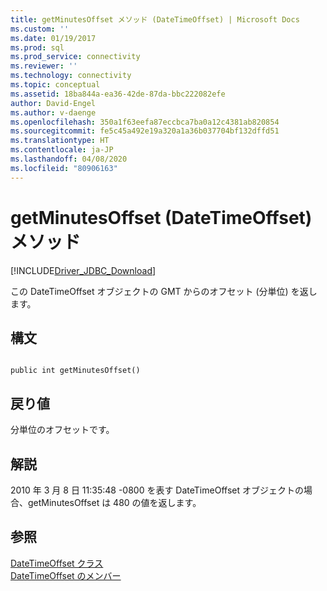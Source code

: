 ```yaml
---
title: getMinutesOffset メソッド (DateTimeOffset) | Microsoft Docs
ms.custom: ''
ms.date: 01/19/2017
ms.prod: sql
ms.prod_service: connectivity
ms.reviewer: ''
ms.technology: connectivity
ms.topic: conceptual
ms.assetid: 18ba844a-ea36-42de-87da-bbc222082efe
author: David-Engel
ms.author: v-daenge
ms.openlocfilehash: 350a1f63eefa87eccbca7ba0a12c4381ab820854
ms.sourcegitcommit: fe5c45a492e19a320a1a36b037704bf132dffd51
ms.translationtype: HT
ms.contentlocale: ja-JP
ms.lasthandoff: 04/08/2020
ms.locfileid: "80906163"
---
```

# <a name="getminutesoffset-method-datetimeoffset"></a>getMinutesOffset (DateTimeOffset) メソッド
[!INCLUDE[Driver_JDBC_Download](../../../includes/driver_jdbc_download.md)]

  この DateTimeOffset オブジェクトの GMT からのオフセット (分単位) を返します。  
  
## <a name="syntax"></a>構文  
  
```  
  
public int getMinutesOffset()  
```  
  
## <a name="return-value"></a>戻り値  
 分単位のオフセットです。  
  
## <a name="remarks"></a>解説  
 2010 年 3 月 8 日 11:35:48 -0800 を表す DateTimeOffset オブジェクトの場合、getMinutesOffset は 480 の値を返します。  
  
## <a name="see-also"></a>参照  
 [DateTimeOffset クラス](../../../connect/jdbc/reference/datetimeoffset-class.md)   
 [DateTimeOffset のメンバー](../../../connect/jdbc/reference/datetimeoffset-members.md)  
  
  
